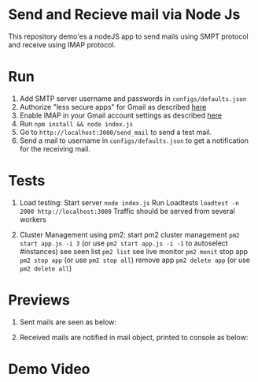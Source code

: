# Send and Recieve mail via Node Js
This repository demo'es a nodeJS app to send mails using SMPT protocol and receive using IMAP protocol.

# Run
1. Add SMTP server username and passwords in `configs/defaults.json`
2. Authorize "less secure apps" for Gmail as described [here](https://support.google.com/accounts/answer/6010255?hl=en)
3. Enable IMAP in your Gmail account settings as described [here](https://support.google.com/mail/answer/7126229?hl=en)
4. Run `npm install && node index.js`
5. Go to `http://localhost:3000/send_mail` to send a test mail.
6. Send a mail to username in `configs/defaults.json` to get a notification for the receiving mail.

# Tests

1. Load testing:
Start server `node index.js`
Run Loadtests `loadtest -n 2000 http://localhost:3000`
Traffic should be served from several workers

2. Cluster Management using pm2:
start pm2 cluster management `pm2 start app.js -i 3` 
(or use `pm2 start app.js -i -1` to autoselect #instances)
see seen list `pm2 list`
see live monitor `pm2 monit`
stop app `pm2 stop app`
(or use `pm2 stop all`)
remove app `pm2 delete app`
(or use `pm2 delete all`)

# Previews

1. Sent mails are seen as below:


2. Received mails are notified in mail object, printed to console as below:


# Demo Video

